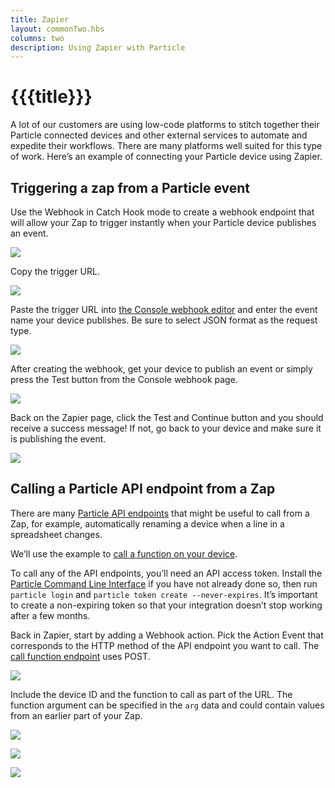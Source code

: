 ```yaml
---
title: Zapier
layout: commonTwo.hbs
columns: two
description: Using Zapier with Particle
---
```


# {{{title}}}

A lot of our customers are using low-code platforms to stitch together their Particle connected devices and other external services to automate and expedite their workflows. There are many platforms well suited for this type of work. Here’s an example of connecting your Particle device using Zapier.

## Triggering a zap from a Particle event

Use the Webhook in Catch Hook mode to create a webhook endpoint that will allow your Zap to trigger instantly when your Particle device publishes an event.

![](/assets/images/zapier/Untitled.png)

Copy the trigger URL.

![](/assets/images/zapier/Untitled%201.png)

Paste the trigger URL into [the Console webhook editor](https://console.particle.io/integrations/webhooks/create) and enter the event name your device publishes. Be sure to select JSON format as the request type.

![](/assets/images/zapier/Untitled%202.png)

After creating the webhook, get your device to publish an event or simply press the Test button from the Console webhook page.

![](/assets/images/zapier/Untitled%203.png)

Back on the Zapier page, click the Test and Continue button and you should receive a success message! If not, go back to your device and make sure it is publishing the event.

![](/assets/images/zapier/Untitled%204.png)

## Calling a Particle API endpoint from a Zap

There are many [Particle API endpoints](/reference/cloud-apis/api/) that might be useful to call from a Zap, for example, automatically renaming a device when a line in a spreadsheet changes.

We’ll use the example to [call a function on your device](/reference/cloud-apis/api/#call-a-function).

To call any of the API endpoints, you’ll need an API access token. Install the [Particle Command Line Interface](/getting-started/developer-tools/cli/) if you have not already done so, then run `particle login` and `particle token create --never-expires`. It’s important to create a non-expiring token so that your integration doesn’t stop working after a few months.

Back in Zapier, start by adding a Webhook action. Pick the Action Event that corresponds to the HTTP method of the API endpoint you want to call. The [call function endpoint](/reference/cloud-apis/api/#call-a-function) uses POST.

![](/assets/images/zapier/Untitled%205.png)

Include the device ID and the function to call as part of the URL. The function argument can be specified in the `arg` data and could contain values from an earlier part of your Zap.

![](/assets/images/zapier/Untitled%206.png)

![](/assets/images/zapier/Untitled%207.png)

![](/assets/images/zapier/Untitled%208.png)

